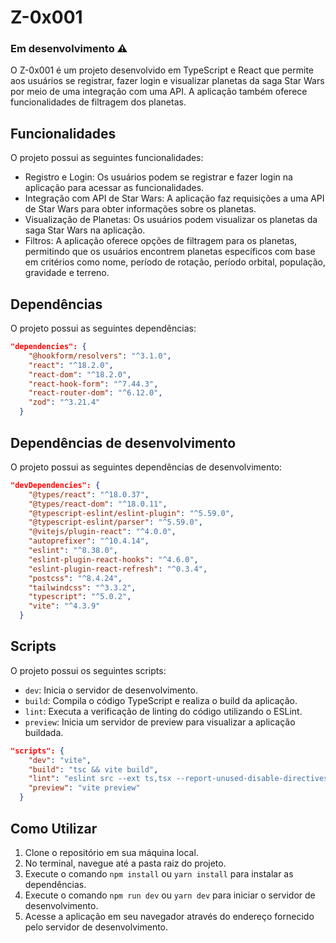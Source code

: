 # Z-0x001

### Em desenvolvimento ⚠️

O Z-0x001 é um projeto desenvolvido em TypeScript e React que permite aos usuários se registrar, fazer login e visualizar planetas da saga Star Wars por meio de uma integração com uma API. A aplicação também oferece funcionalidades de filtragem dos planetas.

## Funcionalidades

O projeto possui as seguintes funcionalidades:

- Registro e Login: Os usuários podem se registrar e fazer login na aplicação para acessar as funcionalidades.
- Integração com API de Star Wars: A aplicação faz requisições a uma API de Star Wars para obter informações sobre os planetas.
- Visualização de Planetas: Os usuários podem visualizar os planetas da saga Star Wars na aplicação.
- Filtros: A aplicação oferece opções de filtragem para os planetas, permitindo que os usuários encontrem planetas específicos com base em critérios como nome, período de rotação, período orbital, população, gravidade e terreno.

## Dependências

O projeto possui as seguintes dependências:

```json
"dependencies": {
    "@hookform/resolvers": "^3.1.0",
    "react": "^18.2.0",
    "react-dom": "^18.2.0",
    "react-hook-form": "^7.44.3",
    "react-router-dom": "^6.12.0",
    "zod": "^3.21.4"
  }
```

## Dependências de desenvolvimento

O projeto possui as seguintes dependências de desenvolvimento:

```json
"devDependencies": {
    "@types/react": "^18.0.37",
    "@types/react-dom": "^18.0.11",
    "@typescript-eslint/eslint-plugin": "^5.59.0",
    "@typescript-eslint/parser": "^5.59.0",
    "@vitejs/plugin-react": "^4.0.0",
    "autoprefixer": "^10.4.14",
    "eslint": "^8.38.0",
    "eslint-plugin-react-hooks": "^4.6.0",
    "eslint-plugin-react-refresh": "^0.3.4",
    "postcss": "^8.4.24",
    "tailwindcss": "^3.3.2",
    "typescript": "^5.0.2",
    "vite": "^4.3.9"
  }
```

## Scripts

O projeto possui os seguintes scripts:

- `dev`: Inicia o servidor de desenvolvimento.
- `build`: Compila o código TypeScript e realiza o build da aplicação.
- `lint`: Executa a verificação de linting do código utilizando o ESLint.
- `preview`: Inicia um servidor de preview para visualizar a aplicação buildada.

```json
"scripts": {
    "dev": "vite",
    "build": "tsc && vite build",
    "lint": "eslint src --ext ts,tsx --report-unused-disable-directives --max-warnings 0",
    "preview": "vite preview"
  }
```

## Como Utilizar

1. Clone o repositório em sua máquina local.
2. No terminal, navegue até a pasta raiz do projeto.
3. Execute o comando `npm install` ou `yarn install` para instalar as dependências.
4. Execute o comando `npm run dev` ou `yarn dev` para iniciar o servidor de desenvolvimento.
5. Acesse a aplicação em seu navegador através do endereço fornecido pelo servidor de desenvolvimento.

